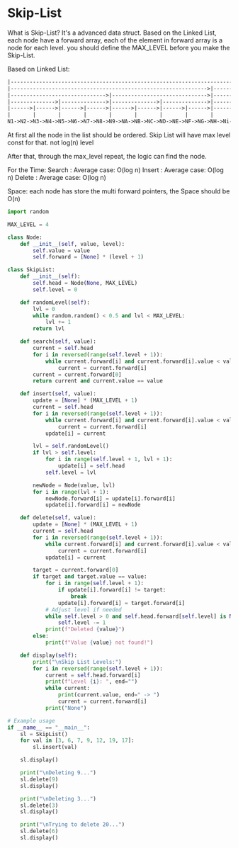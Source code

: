 # Skip-List

What is Skip-List?
It's a advanced data struct. Based on the Linked List, each node have a forward array, each of the element in forward array is a node for each level. you should define the MAX_LEVEL before you make the Skip-List. 

Based on Linked List:

```txt
|---------------------------------------------------------------------->|
|-------------------------------------------------------------->|------>|
|------------------------------>|------------------------------>|------>|
|-------------->|-------------->|-------------->|-------------->|------>|
|------>|------>|------>|------>|------>|------>|------>|------>|------>|
|       |       |       |       |       |       |       |       |       |
N1->N2->N3->N4->N5->N6->N7->N8->N9->NA->NB->NC->ND->NE->NF->NG->NH->Ni->NJ
```

At first all the node in the list should be ordered. Skip List will have max level const for that. not log(n) level

After that, through the max_level  repeat, the logic can find the node.

For the Time:
Search : Average case: O(log n)
Insert : Average case: O(log n)
Delete : Average case: O(log n)

Space:
each node has store the multi forward pointers, the Space should be O(n)

```py
import random

MAX_LEVEL = 4

class Node:
    def __init__(self, value, level):
        self.value = value
        self.forward = [None] * (level + 1)

class SkipList:
    def __init__(self):
        self.head = Node(None, MAX_LEVEL)
        self.level = 0

    def randomLevel(self):
        lvl = 0
        while random.random() < 0.5 and lvl < MAX_LEVEL:
            lvl += 1
        return lvl

    def search(self, value):
        current = self.head
        for i in reversed(range(self.level + 1)):
            while current.forward[i] and current.forward[i].value < value:
                current = current.forward[i]
        current = current.forward[0]
        return current and current.value == value

    def insert(self, value):
        update = [None] * (MAX_LEVEL + 1)
        current = self.head
        for i in reversed(range(self.level + 1)):
            while current.forward[i] and current.forward[i].value < value:
                current = current.forward[i]
            update[i] = current

        lvl = self.randomLevel()
        if lvl > self.level:
            for i in range(self.level + 1, lvl + 1):
                update[i] = self.head
            self.level = lvl

        newNode = Node(value, lvl)
        for i in range(lvl + 1):
            newNode.forward[i] = update[i].forward[i]
            update[i].forward[i] = newNode

    def delete(self, value):
        update = [None] * (MAX_LEVEL + 1)
        current = self.head
        for i in reversed(range(self.level + 1)):
            while current.forward[i] and current.forward[i].value < value:
                current = current.forward[i]
            update[i] = current

        target = current.forward[0]
        if target and target.value == value:
            for i in range(self.level + 1):
                if update[i].forward[i] != target:
                    break
                update[i].forward[i] = target.forward[i]
            # Adjust level if needed
            while self.level > 0 and self.head.forward[self.level] is None:
                self.level -= 1
            print(f"Deleted {value}")
        else:
            print(f"Value {value} not found!")

    def display(self):
        print("\nSkip List Levels:")
        for i in reversed(range(self.level + 1)):
            current = self.head.forward[i]
            print(f"Level {i}: ", end="")
            while current:
                print(current.value, end=" -> ")
                current = current.forward[i]
            print("None")

# Example usage
if __name__ == "__main__":
    sl = SkipList()
    for val in [3, 6, 7, 9, 12, 19, 17]:
        sl.insert(val)

    sl.display()

    print("\nDeleting 9...")
    sl.delete(9)
    sl.display()

    print("\nDeleting 3...")
    sl.delete(3)
    sl.display()

    print("\nTrying to delete 20...")
    sl.delete(6)
    sl.display()

```
